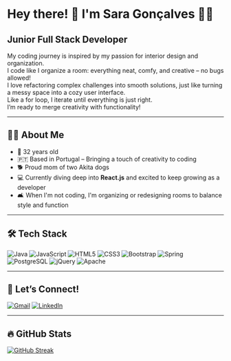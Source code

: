 # Hey there! 👋 I'm Sara Gonçalves 👩‍💻  

## Junior Full Stack Developer

My coding journey is inspired by my passion for interior design and organization.  
I code like I organize a room: everything neat, comfy, and creative – no bugs allowed!   
I love refactoring complex challenges into smooth solutions, just like turning a messy space into a cozy user interface.  
Like a for loop, I iterate until everything is just right.  
I’m ready to merge creativity with functionality!  

---

## 👩‍💻 About Me  

- 🎂 32 years old  
- 🇵🇹 Based in Portugal – Bringing a touch of creativity to coding  
- 🐕 Proud mom of two Akita dogs 
- 💻 Currently diving deep into **React.js** and excited to keep growing as a developer  
- 🛋️ When I'm not coding, I'm organizing or redesigning rooms to balance style and function

---

## 🛠 Tech Stack  

![Java](https://img.shields.io/badge/-Java-007396?logo=java&logoColor=white&style=flat)
![JavaScript](https://img.shields.io/badge/-JavaScript-F7DF1E?logo=javascript&logoColor=black&style=flat)
![HTML5](https://img.shields.io/badge/-HTML5-E34F26?logo=html5&logoColor=white&style=flat)
![CSS3](https://img.shields.io/badge/-CSS3-1572B6?logo=css3&logoColor=white&style=flat)
![Bootstrap](https://img.shields.io/badge/-Bootstrap-563D7C?logo=bootstrap&logoColor=white&style=flat)
![Spring](https://img.shields.io/badge/-Spring-6DB33F?logo=spring&logoColor=white&style=flat)
![PostgreSQL](https://img.shields.io/badge/-PostgreSQL-336791?logo=postgresql&logoColor=white&style=flat)
![jQuery](https://img.shields.io/badge/-jQuery-0769AD?logo=jquery&logoColor=white&style=flat)
![Apache](https://img.shields.io/badge/-Apache-D22128?logo=apache&logoColor=white&style=flat)

---

## 🤝 Let’s Connect!  

[![Gmail](https://img.shields.io/badge/-Gmail-D14836?logo=gmail&logoColor=white&style=flat)](mailto:sara.goncalves.pro@gmail.com)
[![LinkedIn](https://img.shields.io/badge/-LinkedIn-0077B5?logo=linkedin&logoColor=white&style=flat)](https://www.linkedin.com/in/saragoncalvesdev/)

---

## 🔥 GitHub Stats  

[![GitHub Streak](https://github-readme-streak-stats.herokuapp.com?user=sarafsg&theme=gruvbox)](https://git.io/streak-stats)  
